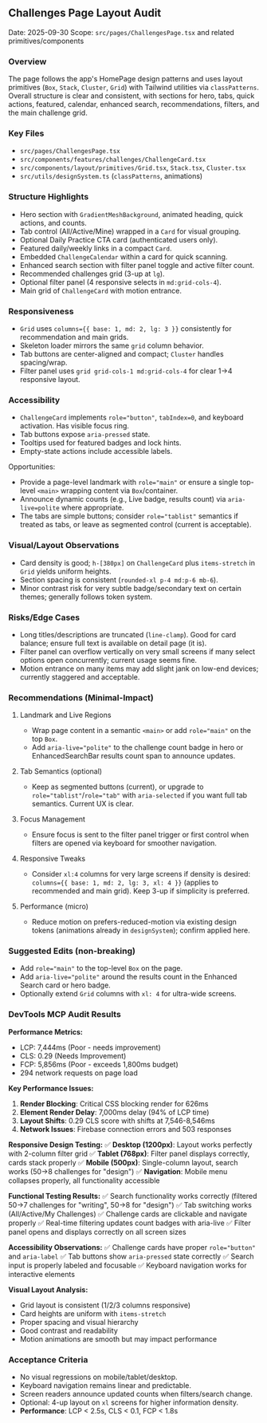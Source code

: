 ## Challenges Page Layout Audit

Date: 2025-09-30
Scope: `src/pages/ChallengesPage.tsx` and related primitives/components

### Overview
The page follows the app's HomePage design patterns and uses layout primitives (`Box`, `Stack`, `Cluster`, `Grid`) with Tailwind utilities via `classPatterns`. Overall structure is clear and consistent, with sections for hero, tabs, quick actions, featured, calendar, enhanced search, recommendations, filters, and the main challenge grid.

### Key Files
- `src/pages/ChallengesPage.tsx`
- `src/components/features/challenges/ChallengeCard.tsx`
- `src/components/layout/primitives/Grid.tsx`, `Stack.tsx`, `Cluster.tsx`
- `src/utils/designSystem.ts` (`classPatterns`, animations)

### Structure Highlights
- Hero section with `GradientMeshBackground`, animated heading, quick actions, and counts.
- Tab control (All/Active/Mine) wrapped in a `Card` for visual grouping.
- Optional Daily Practice CTA card (authenticated users only).
- Featured daily/weekly links in a compact `Card`.
- Embedded `ChallengeCalendar` within a card for quick scanning.
- Enhanced search section with filter panel toggle and active filter count.
- Recommended challenges grid (3-up at `lg`).
- Optional filter panel (4 responsive selects in `md:grid-cols-4`).
- Main grid of `ChallengeCard` with motion entrance.

### Responsiveness
- `Grid` uses `columns={{ base: 1, md: 2, lg: 3 }}` consistently for recommendation and main grids.
- Skeleton loader mirrors the same `grid` column behavior.
- Tab buttons are center-aligned and compact; `Cluster` handles spacing/wrap.
- Filter panel uses `grid grid-cols-1 md:grid-cols-4` for clear 1→4 responsive layout.

### Accessibility
- `ChallengeCard` implements `role="button"`, `tabIndex=0`, and keyboard activation. Has visible focus ring.
- Tab buttons expose `aria-pressed` state.
- Tooltips used for featured badges and lock hints.
- Empty-state actions include accessible labels.

Opportunities:
- Provide a page-level landmark with `role="main"` or ensure a single top-level `<main>` wrapping content via `Box`/container.
- Announce dynamic counts (e.g., Live badge, results count) via `aria-live=polite` where appropriate.
- The tabs are simple buttons; consider `role="tablist"` semantics if treated as tabs, or leave as segmented control (current is acceptable).

### Visual/Layout Observations
- Card density is good; `h-[380px]` on `ChallengeCard` plus `items-stretch` in `Grid` yields uniform heights.
- Section spacing is consistent (`rounded-xl p-4 md:p-6 mb-6`).
- Minor contrast risk for very subtle badge/secondary text on certain themes; generally follows token system.

### Risks/Edge Cases
- Long titles/descriptions are truncated (`line-clamp`). Good for card balance; ensure full text is available on detail page (it is).
- Filter panel can overflow vertically on very small screens if many select options open concurrently; current usage seems fine.
- Motion entrance on many items may add slight jank on low-end devices; currently staggered and acceptable.

### Recommendations (Minimal-Impact)
1) Landmark and Live Regions
   - Wrap page content in a semantic `<main>` or add `role="main"` on the top `Box`.
   - Add `aria-live="polite"` to the challenge count badge in hero or EnhancedSearchBar results count span to announce updates.

2) Tab Semantics (optional)
   - Keep as segmented buttons (current), or upgrade to `role="tablist"`/`role="tab"` with `aria-selected` if you want full tab semantics. Current UX is clear.

3) Focus Management
   - Ensure focus is sent to the filter panel trigger or first control when filters are opened via keyboard for smoother navigation.

4) Responsive Tweaks
   - Consider `xl:4` columns for very large screens if density is desired: `columns={{ base: 1, md: 2, lg: 3, xl: 4 }}` (applies to recommended and main grid). Keep 3-up if simplicity is preferred.

5) Performance (micro)
   - Reduce motion on prefers-reduced-motion via existing design tokens (animations already in `designSystem`); confirm applied here.

### Suggested Edits (non-breaking)
- Add `role="main"` to the top-level `Box` on the page.
- Add `aria-live="polite"` around the results count in the Enhanced Search card or hero badge.
- Optionally extend `Grid` columns with `xl: 4` for ultra-wide screens.

### DevTools MCP Audit Results

**Performance Metrics:**
- LCP: 7,444ms (Poor - needs improvement)
- CLS: 0.29 (Needs Improvement)
- FCP: 5,856ms (Poor - exceeds 1,800ms budget)
- 294 network requests on page load

**Key Performance Issues:**
1. **Render Blocking**: Critical CSS blocking render for 626ms
2. **Element Render Delay**: 7,000ms delay (94% of LCP time)
3. **Layout Shifts**: 0.29 CLS score with shifts at 7,546-8,546ms
4. **Network Issues**: Firebase connection errors and 503 responses

**Responsive Design Testing:**
✅ **Desktop (1200px)**: Layout works perfectly with 2-column filter grid
✅ **Tablet (768px)**: Filter panel displays correctly, cards stack properly
✅ **Mobile (500px)**: Single-column layout, search works (50→8 challenges for "design")
✅ **Navigation**: Mobile menu collapses properly, all functionality accessible

**Functional Testing Results:**
✅ Search functionality works correctly (filtered 50→7 challenges for "writing", 50→8 for "design")
✅ Tab switching works (All/Active/My Challenges)
✅ Challenge cards are clickable and navigate properly
✅ Real-time filtering updates count badges with aria-live
✅ Filter panel opens and displays correctly on all screen sizes

**Accessibility Observations:**
✅ Challenge cards have proper `role="button"` and `aria-label`
✅ Tab buttons show `aria-pressed` state correctly
✅ Search input is properly labeled and focusable
✅ Keyboard navigation works for interactive elements

**Visual Layout Analysis:**
- Grid layout is consistent (1/2/3 columns responsive)
- Card heights are uniform with `items-stretch`
- Proper spacing and visual hierarchy
- Good contrast and readability
- Motion animations are smooth but may impact performance

### Acceptance Criteria
- No visual regressions on mobile/tablet/desktop.
- Keyboard navigation remains linear and predictable.
- Screen readers announce updated counts when filters/search change.
- Optional: 4-up layout on `xl` screens for higher information density.
- **Performance**: LCP < 2.5s, CLS < 0.1, FCP < 1.8s


